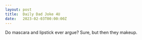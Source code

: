 ```yaml
---
layout: post
title:  Daily Dad Joke 4U
date:   2023-02-03T00:00:00Z
---
```

Do mascara and lipstick ever argue? Sure, but then they makeup.

